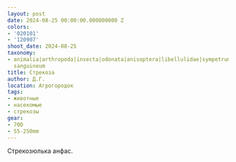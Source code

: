 ```yaml
---
layout: post
date: 2024-08-25 00:00:00.000000000 Z
colors:
- '020101'
- '120907'
shoot_date: 2024-08-25
taxonomy:
- animalia|arthropoda|insecta|odonata|anisoptera|libellulidae|sympetrum|sympetrum
  sanguineum
title: Стрекоза
author: Д.Г.
location: Агрогородок
tags:
- животные
- насекомые
- стрекозы
gear:
- 70D
- 55-250mm
---
```

Стрекозюлька анфас.

